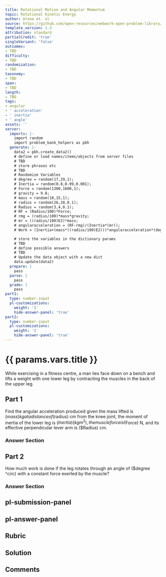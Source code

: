 ```yaml
---
title: Rotational Motion and Angular Momentum
topic: Rotational Kinetic Energy
author: Urone et. al
source: https://github.com/open-resources/webwork-open-problem-library/tree/master/Contrib/BrockPhysics/College_Physics_Urone/10.Rotational_Motion_and_Angular_Momentum/10-04.Rotational_Kinetic_Energy/NU_U17_10_04_009.pg
template_version: 1.3
attribution: standard
partialCredit: 'true'
singleVariant: 'false'
outcomes:
- TBD
difficulty:
- TBD
randomization:
- TBD
taxonomy:
- TBD
span:
- TBD
length:
- TBD
tags:
- angular
- ' acceleration'
- ' inertia'
- ' angle'
assets: ''
server:
  imports: |-
    import random
    import problem_bank_helpers as pbh
  generate: |-
    data2 = pbh.create_data2()
    # define or load names/items/objects from server files
    # TBD
    # store phrases etc
    # TBD
    # Randomize Variables
    # degree = random(17,29,1);
    # Inertia = random(0.8,0.99,0.001);
    # Force = random(1300,1600,1);
    # gravity = 9.8;
    # mass = random(10,15,1);
    # radius = random(26,28,0.1);
    # Radius = random(3,4,0.1);
    # RF = (Radius/100)*Force;
    # rmg = (radius/100)*mass*gravity;
    # mr = ((radius/100)E2)*mass;
    # angularacceleration = (RF-rmg)/(Inertia*(mr));
    # Work = (Inertia+(mass*((radius/100)E2)))*angularacceleration*(degree*((2*pi)/360));

    # store the variables in the dictionary params
    # TBD
    # define possible answers
    # TBD
    # Update the data object with a new dict
    data.update(data2)
  prepare: |
    pass
  parse: |
    pass
  grade: |
    pass
part1:
  type: number-input
  pl-customizations:
    weight: '1'
    hide-answer-panel: 'true'
part2:
  type: number-input
  pl-customizations:
    weight: '1'
    hide-answer-panel: 'true'
---
```


# {{ params.vars.title }} 


While exercising in a fitness centre, a man lies face down on a bench and lifts a weight with one lower leg by contracting the muscles in the back of the upper leg.

## Part 1 
Find the angular acceleration produced given the mass lifted is ($mass) kg at a distance of ($radius) cm from the knee joint, the moment of inertia of the lower leg is ($Inertia) (kg m^2) , the muscle force is ($Force) N, and its effective perpendicular lever arm is ($Radius) cm. 


 ### Answer Section

## Part 2 
How much work is done if the leg rotates through an angle of ($degree ^circ) with a constant force exerted by the muscle? 


 ### Answer Section


## pl-submission-panel 


## pl-answer-panel 


## Rubric 


## Solution 


## Comments 


